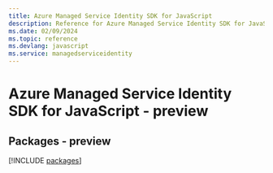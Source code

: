 ```yaml
---
title: Azure Managed Service Identity SDK for JavaScript
description: Reference for Azure Managed Service Identity SDK for JavaScript
ms.date: 02/09/2024
ms.topic: reference
ms.devlang: javascript
ms.service: managedserviceidentity
---
```

# Azure Managed Service Identity SDK for JavaScript - preview
## Packages - preview
[!INCLUDE [packages](managed-service-identity-index.md)]